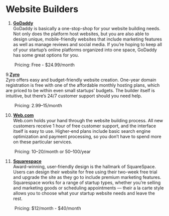 # Website Builders

1. **[GoDaddy](https://www.godaddy.com/)**
<br>GoDaddy is basically a one-stop-shop for your website building needs. Not only does the platform host websites, but you are also able to design unique, mobile-friendly websites that include marketing features as well as manage reviews and social media. If you’re hoping to keep all of your startup’s online platforms organized into one space, GoDaddy has some great options for you.

&emsp;&emsp;Pricing: Free - $24.99/month

9.**[Zyro](https://zyro.com/)**
<br>Zyro offers easy and budget-friendly website creation. One-year domain registration is free with one of the affordable monthly hosting plans, which are priced to be within even small startups’ budgets. The builder itself is intuitive, but there’s 24/7 customer support should you need help.

&emsp;&emsp;Pricing: $2.99–$15/month

10. **[Web.com](https://www.web.com/)**
<br>Web.com holds your hand through the website building process. All new customers receive 1 hour of free customer support, and the interface itself is easy to use. Higher-end plans include basic search engine optimization and payment processing, so you don’t have to spend more on these particular services.

&emsp;&emsp;Pricing: $10–$20/month or $50–$100/year

11. **[Squarespace](https://www.squarespace.com/)**
<br>Award-winning, user-friendly design is the hallmark of SquareSpace. Users can design their website for free using their two-week free trial and upgrade the site as they go to include premium marketing features. Squarespace works for a range of startup types, whether you’re selling and marketing goods or scheduling appointments — their a la carte style allows you to choose what your startup website needs and leave the rest. 

&emsp;&emsp;Pricing: $12/month - $40/month

